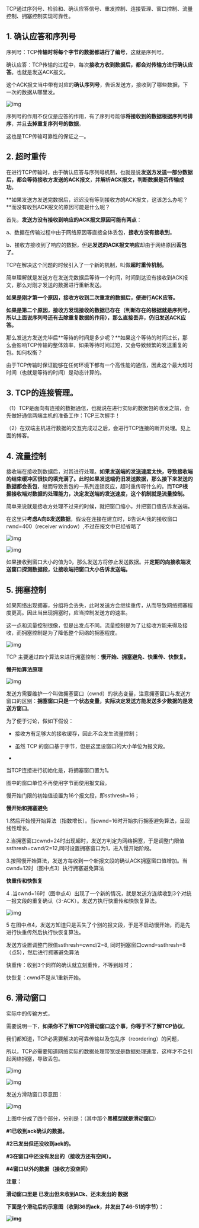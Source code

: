 TCP通过序列号、检验和、确认应答信号、重发控制、连接管理、窗口控制、流量控制、拥塞控制实现可靠性。

## 1. 确认应答和序列号

序列号：TCP**传输时将每个字节的数据都进行了编号**，这就是序列号。 

确认应答：TCP传输的过程中，每次**接收方收到数据后，都会对传输方进行确认应答**。也就是发送ACK报文。

这个ACK报文当中带有对应的**确认序列号**，告诉发送方，接收到了哪些数据，下一次的数据从哪里发。

![img](https://imgconvert.csdnimg.cn/aHR0cHM6Ly9pbWcyMDE4LmNuYmxvZ3MuY29tL2Jsb2cvMTM5NjgwMy8yMDE4MTEvMTM5NjgwMy0yMDE4MTEyODIwMzYxMDk4NS0xOTczMDY4Nzg5LnBuZw)

 

序列号的作用不仅仅是应答的作用，有了序列号能够**将接收到的数据根据序列号排序**，并且**去掉重复序列号的数据**。

这也是TCP传输可靠性的保证之一。

 

 

## 2. 超时重传

在进行TCP传输时，由于确认应答与序列号机制，也就是说**发送方发送一部分数据后，都会等待接收方发送的ACK报文**，**并解析ACK报文，判断数据是否传输成功**。

**如果发送方发送完数据后，迟迟没有等到接收方的ACK报文，这该怎么办呢？**而没有收到ACK报文的原因可能是什么呢？

 

首先，**发送方没有接收到响应的ACK报文原因可能有两点**：

a、数据在传输过程中由于网络原因等直接全体丢包，**接收方没有接收到**。

b、接收方接收到了响应的数据，但是**发送的ACK报文响应**却由于网络原因**丢包了**。

 

TCP在解决这个问题的时候引入了一个新的机制，叫做**超时重传机制。**

简单理解就是发送方在发送完数据后等待一个时间，时间到达没有接收到ACK报文，那么对刚才发送的数据进行重新发送。

**如果是刚才第一个原因，接收方收到二次重发的数据后，便进行ACK应答。**

**如果是第二个原因，接收方发现接收的数据已存在（判断存在的根据就是序列号，所以上面说序列号还有去除重复数据的作用），那么直接丢弃，仍旧发送ACK应答。**

那么发送方发送完毕后**等待的时间是多少呢？**如果这个等待的时间过长，那么会影响TCP传输的整体效率，如果等待时间过短，又会导致频繁的发送重复的包。如何权衡？

由于TCP传输时保证能够在任何环境下都有一个高性能的通信，因此这个最大超时时间（也就是等待的时间）是动态计算的。

 

## 3. TCP的连接管理。 

（1）TCP是面向有连接的数据通信，也就说在进行实际的数据包的收发之前，会先做好通信两端主机的准备工作：TCP三次握手！

（2）在双端主机进行数据的交互完成过之后，会进行TCP连接的断开处理。见上面的博客。

## 4. 流量控制

​          接收端在接收到数据后，对其进行处理。**如果发送端的发送速度太快，导致接收端的结束缓冲区很快的填充满了。此时如果发送端仍旧发送数据，那么接下来发送的数据都会丢包**，继而导致丢包的一系列连锁反应，超时重传呀什么的。而**TCP根据接收端对数据的处理能力，决定发送端的发送速度，这个机制就是流量控制。**

简单来说就是接收方处理不过来的时候，就把窗口缩小，并把窗口值告诉发送端。

   

在这里只**考虑A向B发送数据**，假设在连接在建立时，B告诉A:我的接收窗口rwnd=400（receiver window）,不过在报文中已经省略了

![img](https://imgconvert.csdnimg.cn/aHR0cHM6Ly9pbWcyMDE4LmNuYmxvZ3MuY29tL2Jsb2cvMTM5NjgwMy8yMDE4MTEvMTM5NjgwMy0yMDE4MTEyODIwNDk0MjA3OS0xNDc1Mzc5NzEzLnBuZw)

![img](https://imgconvert.csdnimg.cn/aHR0cHM6Ly9pbWcyMDE4LmNuYmxvZ3MuY29tL2Jsb2cvMTM5NjgwMy8yMDE4MTEvMTM5NjgwMy0yMDE4MTEyODIwNTAwMDEzNy01MDUzNzc4NzkucG5n)

如果接收到窗口大小的值为0，那么发送方将停止发送数据。并**定期的向接收端发送窗口探测数据段，让接收端把窗口大小告诉发送端。** 

## 5. 拥塞控制

如果网络出现拥塞，分组将会丢失，此时发送方会继续重传，从而导致网络拥塞程度更高。因此当出现拥塞时，应当控制发送方的速率。

这一点和流量控制很像，但是出发点不同。流量控制是为了让接收方能来得及接收，而拥塞控制是为了降低整个网络的拥塞程度。

 

![img](https://imgconvert.csdnimg.cn/aHR0cHM6Ly9pbWcyMDE4LmNuYmxvZ3MuY29tL2Jsb2cvMTM5NjgwMy8yMDE4MTEvMTM5NjgwMy0yMDE4MTEyOTA4NTE0NjcxMC0xNzk3NTQ5Njk4LnBuZw)

TCP 主要通过四个算法来进行拥塞控制：**慢开始、拥塞避免、快重传、快恢复。**

**慢开始算法原理**

![img](https://imgconvert.csdnimg.cn/aHR0cHM6Ly9pbWcyMDE4LmNuYmxvZ3MuY29tL2Jsb2cvMTM5NjgwMy8yMDE4MTEvMTM5NjgwMy0yMDE4MTEyOTA4NTkxNjAwMi04MTc2Nzc5NTAucG5n)

 

 

发送方需要维护一个叫做拥塞窗口（cwnd）的状态变量，注意拥塞窗口与发送方窗口的区别：**拥塞窗口只是一个状态变量，实际决定发送方能发送多少数据的是发送方窗口**。

为了便于讨论，做如下假设：

- 接收方有足够大的接收缓存，因此不会发生流量控制；

- 虽然 TCP 的窗口基于字节，但是这里设窗口的大小单位为报文段。

- 

    

当TCP连接进行初始化是，将拥塞窗口置为1。

图中的窗口单位不再使用字节而使用报文段。

慢开始门限的初始值设置为16个报文段，即ssthresh=16；

 **慢开始和拥塞避免**

1.然后开始慢开始算法（指数增长）。当cwnd=16时开始执行拥塞避免算法，呈现线性增长。

2.当拥塞窗口cwnd=24时出现超时，发送方判定为网络拥塞，于是调整门限值ssthresh=cwnd/2=12,同时设置拥塞窗口为1，进入慢开始阶段。

3.按照慢开始算法，发送方每收到一个新报文段的确认ACK拥塞窗口值增加。当cwnd=12时（图中点3）执行拥塞避免算法

**快重传和快恢复**

4 .当cwnd=16时（图中点4）出现了一个新的情况，就是发送方连续收到3个对统一报文段的重复确认（3-ACK）。发送方执行快重传和快恢复算法。

![img](https://imgconvert.csdnimg.cn/aHR0cHM6Ly9pbWcyMDE4LmNuYmxvZ3MuY29tL2Jsb2cvMTM5NjgwMy8yMDE4MTEvMTM5NjgwMy0yMDE4MTEyOTA5MDg1ODM3My0xNzkyOTMyMDMyLnBuZw)

 

 5 在图中点4，发送方知道只是丢失了个别的报文段，于是不启动慢开始，而是先进行快重传然后执行快恢复算法。

发送方设置调整门限值ssthresh=cwnd/2=8, 同时拥塞窗口cwnd=ssthresh=8（点5），然后进行拥塞避免算法

 

 

快重传：收到3个同样的确认就立刻重传，不等到超时；

快恢复：cwnd不是从1重新开始。



## 6. 滑动窗口

实际中的传输方式，

需要说明一下，**如果你不了解TCP的滑动窗口这个事，你等于不了解TCP协议**。

我们都知道，TCP必需要解决的可靠传输以及包乱序（reordering）的问题，

所以，TCP必需要知道网络实际的数据处理带宽或是数据处理速度，这样才不会引起网络拥塞，导致丢包。

 ![img](https://imgconvert.csdnimg.cn/aHR0cHM6Ly9pbWcyMDE4LmNuYmxvZ3MuY29tL2Jsb2cvMTM5NjgwMy8yMDE4MTEvMTM5NjgwMy0yMDE4MTEyODIxMTUzMzg4MC0xMzIwOTE5MjAxLnBuZw)

![img](https://imgconvert.csdnimg.cn/aHR0cHM6Ly9pbWcyMDE4LmNuYmxvZ3MuY29tL2Jsb2cvMTM5NjgwMy8yMDE4MTEvMTM5NjgwMy0yMDE4MTEyODIxMTcwNDQ5My04MzY0NTM2OTkucG5n)

 

 

 发送方滑动窗口示意图：

![img](https://imgconvert.csdnimg.cn/aHR0cHM6Ly9pbWcyMDE4LmNuYmxvZ3MuY29tL2Jsb2cvMTM5NjgwMy8yMDE4MTEvMTM5NjgwMy0yMDE4MTEyODIxMDcwMzIxOS0xMDk5NzE5MjIxLnBuZw)

上图中分成了四个部分，分别是：（其中那个**黑模型就是滑动窗口**）

**#1已收到ack确认的数据。**

**#2已发出但还没收到ack的。**

**#3在窗口中还没有发出的（接收方还有空间）。**

**#4窗口以外的数据（接收方没空间）**

**注意：**

**滑动窗口里是 已发出但未收到ACk、还未发出的 数据**

 

**下面是个滑动后的示意图（收到36的ack，并发出了46-51的字节）：**

**![img](https://imgconvert.csdnimg.cn/aHR0cHM6Ly9pbWcyMDE4LmNuYmxvZ3MuY29tL2Jsb2cvMTM5NjgwMy8yMDE4MTEvMTM5NjgwMy0yMDE4MTEyODIxMTE1NTcxOS0xMDAwOTcyMjg2LnBuZw)**